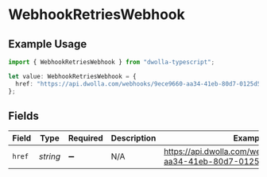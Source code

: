 # WebhookRetriesWebhook

## Example Usage

```typescript
import { WebhookRetriesWebhook } from "dwolla-typescript";

let value: WebhookRetriesWebhook = {
  href: "https://api.dwolla.com/webhooks/9ece9660-aa34-41eb-80d7-0125d53b45e8",
};
```

## Fields

| Field                                                                | Type                                                                 | Required                                                             | Description                                                          | Example                                                              |
| -------------------------------------------------------------------- | -------------------------------------------------------------------- | -------------------------------------------------------------------- | -------------------------------------------------------------------- | -------------------------------------------------------------------- |
| `href`                                                               | *string*                                                             | :heavy_minus_sign:                                                   | N/A                                                                  | https://api.dwolla.com/webhooks/9ece9660-aa34-41eb-80d7-0125d53b45e8 |